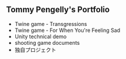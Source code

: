 <h2>Tommy Pengelly's Portfolio</h2>


- Twine game - Transgressions
- Twine game - For When You're Feeling Sad
- Unity technical demo
- shooting game documents
- 独自プロジェクト
